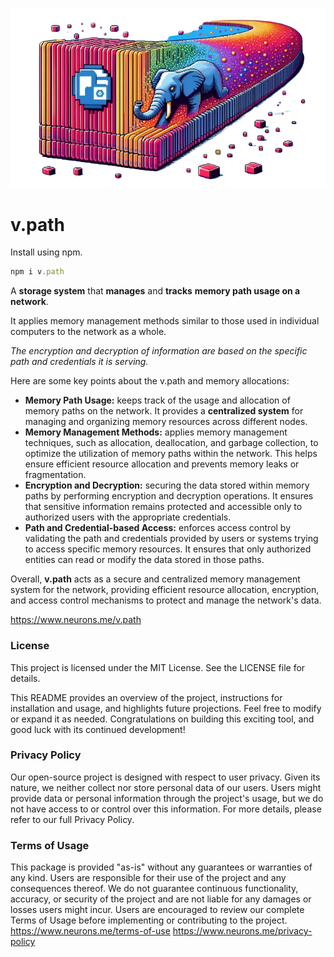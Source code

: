 

![png](v.path.png)

# v.path

Install using npm.

```js
npm i v.path
```

A **storage system** that **manages** and **tracks** **memory path usage on a network**. 

It applies memory management methods similar to those used in individual computers to the network as a whole.

*The encryption and decryption of information are based on the specific path and credentials it is serving.*

Here are some key points about the v.path and memory allocations:

- **Memory Path Usage:** keeps track of the usage and allocation of memory paths on the network. It provides a **centralized system** for managing and organizing memory resources across different nodes.
- **Memory Management Methods:** applies memory management techniques, such as allocation, deallocation, and garbage collection, to optimize the utilization of memory paths within the network. This helps ensure efficient resource allocation and prevents memory leaks or fragmentation.
- **Encryption and Decryption:** securing the data stored within memory paths by performing encryption and decryption operations. It ensures that sensitive information remains protected and accessible only to authorized users with the appropriate credentials.
- **Path and Credential-based Access:** enforces access control by validating the path and credentials provided by users or systems trying to access specific memory resources. It ensures that only authorized entities can read or modify the data stored in those paths.

Overall, **v.path** acts as a secure and centralized memory management system for the network, providing efficient resource allocation, encryption, and access control mechanisms to protect and manage the network's data.

https://www.neurons.me/v.path


### License
This project is licensed under the MIT License. See the LICENSE file for details.

This README provides an overview of the project, instructions for installation and usage, and highlights future projections. Feel free to modify or expand it as needed. Congratulations on building this exciting tool, and good luck with its continued development!
### Privacy Policy
Our open-source project is designed with respect to user privacy. Given its nature, we neither collect nor store personal data of our users. Users might provide data or personal information through the project's usage, but we do not have access to or control over this information. For more details, please refer to our full Privacy Policy.
### Terms of Usage
This package is provided "as-is" without any guarantees or warranties of any kind. Users are responsible for their use of the project and any consequences thereof. We do not guarantee continuous functionality, accuracy, or security of the project and are not liable for any damages or losses users might incur. Users are encouraged to review our complete Terms of Usage before implementing or contributing to the project.
https://www.neurons.me/terms-of-use
https://www.neurons.me/privacy-policy
